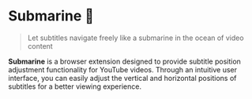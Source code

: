 # Submarine 🚢

> Let subtitles navigate freely like a submarine in the ocean of video content

**Submarine** is a browser extension designed to provide subtitle position adjustment functionality for YouTube videos. Through an intuitive user interface, you can easily adjust the vertical and horizontal positions of subtitles for a better viewing experience.